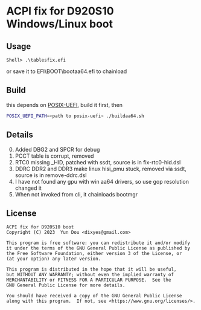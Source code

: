 # ACPI fix for D920S10 Windows/Linux boot

## Usage

```
Shell> .\tablesfix.efi
```

or save it to EFI\BOOT\bootaa64.efi to chainload

## Build

this depends on [POSIX-UEFI](https://gitlab.com/bztsrc/posix-uefi), build it first, then

```bash
POSIX_UEFI_PATH=<path to posix-uefi> ./buildaa64.sh
```

## Details

0. Added DBG2 and SPCR for debug
1. PCCT table is corrupt, removed
2. RTC0 missing _HID, patched with ssdt, source is in fix-rtc0-hid.dsl
3. DDRC DDR2 and DDR3 make linux hisi_pmu stuck, removed via ssdt, source is in remove-ddrc.dsl
4. I have not found any gpu with win aa64 drivers, so use gop resolution changed it
5. When not invoked from cli, it chainloads bootmgr

## License

```text
ACPI fix for D920S10 boot
Copyright (C) 2023  Yun Dou <dixyes@gmail.com>

This program is free software: you can redistribute it and/or modify
it under the terms of the GNU General Public License as published by
the Free Software Foundation, either version 3 of the License, or
(at your option) any later version.

This program is distributed in the hope that it will be useful,
but WITHOUT ANY WARRANTY; without even the implied warranty of
MERCHANTABILITY or FITNESS FOR A PARTICULAR PURPOSE.  See the
GNU General Public License for more details.

You should have received a copy of the GNU General Public License
along with this program.  If not, see <https://www.gnu.org/licenses/>.
```
